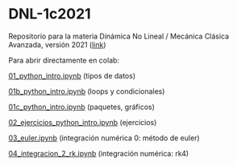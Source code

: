 # DNL-1c2021

Repositorio para la materia Dinámica No Lineal / Mecánica Clásica Avanzada, versión 2021 ([link](http://materias.df.uba.ar/dnla2021c1/))

Para abrir directamente en colab:

[01_python_intro.ipynb](https://colab.research.google.com/github/jfdoppler/DNL_1c2021/blob/main/01_python_intro.ipynb) (tipos de datos)

[01b_python_intro.ipynb](https://colab.research.google.com/github/jfdoppler/DNL_1c2021/blob/main/01b_python_intro.ipynb) (loops y condicionales)

[01c_python_intro.ipynb](https://colab.research.google.com/github/jfdoppler/DNL_1c2021/blob/main/01c_python_intro.ipynb) (paquetes, gráficos)

[02_ejercicios_python_intro.ipynb](https://colab.research.google.com/github/jfdoppler/DNL_1c2021/blob/main/02_ejercicios_python_intro.ipynb) (ejercicios)

[03_euler.ipynb](https://colab.research.google.com/github/jfdoppler/DNL_1c2021/blob/main/03_euler.ipynb) (integración numérica 0: método de euler)

[04_integracion_2_rk.ipynb](https://colab.research.google.com/github/jfdoppler/DNL_1c2021/blob/main/04_integracion_2_rk.ipynb) (integración numérica: rk4)
